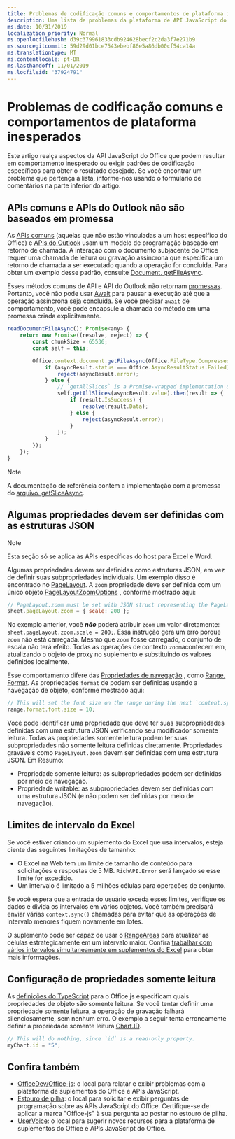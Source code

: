 ```yaml
---
title: Problemas de codificação comuns e comportamentos de plataforma inesperados
description: Uma lista de problemas da plataforma de API JavaScript do Office frequentemente encontrada pelos desenvolvedores.
ms.date: 10/31/2019
localization_priority: Normal
ms.openlocfilehash: d39c379961833cdb924628becf2c2da3f7e271b9
ms.sourcegitcommit: 59d29d01bce7543ebebf86e5a86db00cf54ca14a
ms.translationtype: MT
ms.contentlocale: pt-BR
ms.lasthandoff: 11/01/2019
ms.locfileid: "37924791"
---
```

# <a name="common-coding-issues-and-unexpected-platform-behaviors"></a>Problemas de codificação comuns e comportamentos de plataforma inesperados

Este artigo realça aspectos da API JavaScript do Office que podem resultar em comportamento inesperado ou exigir padrões de codificação específicos para obter o resultado desejado. Se você encontrar um problema que pertença à lista, informe-nos usando o formulário de comentários na parte inferior do artigo.

## <a name="common-apis-and-outlook-apis-are-not-promise-based"></a>APIs comuns e APIs do Outlook não são baseados em promessa

As [APIs comuns](/javascript/api/office) (aquelas que não estão vinculadas a um host específico do Office) e [APIs do Outlook](/javascript/api/outlook) usam um modelo de programação baseado em retorno de chamada. A interação com o documento subjacente do Office requer uma chamada de leitura ou gravação assíncrona que especifica um retorno de chamada a ser executado quando a operação for concluída. Para obter um exemplo desse padrão, consulte [Document. getFileAsync](/javascript/api/office/office.document#getfileasync-filetype--options--callback-).

Esses métodos comuns de API e API do Outlook não retornam [promessas](https://developer.mozilla.org/docs/Web/JavaScript/Reference/Global_Objects/Promise). Portanto, você não pode usar [Await](https://developer.mozilla.org/docs/Web/JavaScript/Reference/Operators/await) para pausar a execução até que a operação assíncrona seja concluída. Se você precisar `await` de comportamento, você pode encapsule a chamada do método em uma promessa criada explicitamente.

```js
readDocumentFileAsync(): Promise<any> {
    return new Promise((resolve, reject) => {
        const chunkSize = 65536;
        const self = this;

        Office.context.document.getFileAsync(Office.FileType.Compressed, { sliceSize: chunkSize }, (asyncResult) => {
            if (asyncResult.status === Office.AsyncResultStatus.Failed) {
                reject(asyncResult.error);
            } else {
                // `getAllSlices` is a Promise-wrapped implementation of File.getSliceAsync.
                self.getAllSlices(asyncResult.value).then(result => {
                    if (result.IsSuccess) {
                        resolve(result.Data);
                    } else {
                        reject(asyncResult.error);
                    }
                });
            }
        });
    });
}
```

> [!NOTE]
> A documentação de referência contém a implementação com a promessa do [arquivo. getSliceAsync](/javascript/api/office/office.file#getsliceasync-sliceindex--callback-).

## <a name="some-properties-must-be-set-with-json-structs"></a>Algumas propriedades devem ser definidas com as estruturas JSON

> [!NOTE]
> Esta seção só se aplica às APIs específicas do host para Excel e Word.

Algumas propriedades devem ser definidas como estruturas JSON, em vez de definir suas subpropriedades individuais. Um exemplo disso é encontrado no [PageLayout](/javascript/api/excel/excel.pagelayout). A `zoom` propriedade deve ser definida com um único objeto [PageLayoutZoomOptions](/javascript/api/excel/excel.pagelayoutzoomoptions) , conforme mostrado aqui:

```js
// PageLayout.zoom must be set with JSON struct representing the PageLayoutZoomOptions object.
sheet.pageLayout.zoom = { scale: 200 };
```

No exemplo anterior, você ***não*** poderá atribuir `zoom` um valor diretamente: `sheet.pageLayout.zoom.scale = 200;`. Essa instrução gera um erro porque `zoom` não está carregada. Mesmo que `zoom` fosse carregado, o conjunto de escala não terá efeito. Todas as operações de contexto `zoom`acontecem em, atualizando o objeto de proxy no suplemento e substituindo os valores definidos localmente.

Esse comportamento difere das [Propriedades de navegação](../excel/excel-add-ins-advanced-concepts.md#scalar-and-navigation-properties) , como [Range. Format](/javascript/api/excel/excel.range#format). As propriedades `format` de podem ser definidas usando a navegação de objeto, conforme mostrado aqui:

```js
// This will set the font size on the range during the next `content.sync()`.
range.format.font.size = 10;
```

Você pode identificar uma propriedade que deve ter suas subpropriedades definidas com uma estrutura JSON verificando seu modificador somente leitura. Todas as propriedades somente leitura podem ter suas subpropriedades não somente leitura definidas diretamente. Propriedades graváveis como `PageLayout.zoom` devem ser definidas com uma estrutura JSON. Em Resumo:

- Propriedade somente leitura: as subpropriedades podem ser definidas por meio de navegação.
- Propriedade writable: as subpropriedades devem ser definidas com uma estrutura JSON (e não podem ser definidas por meio de navegação).

## <a name="excel-range-limits"></a>Limites de intervalo do Excel

Se você estiver criando um suplemento do Excel que usa intervalos, esteja ciente das seguintes limitações de tamanho:

- O Excel na Web tem um limite de tamanho de conteúdo para solicitações e respostas de 5 MB. `RichAPI.Error` será lançado se esse limite for excedido.
- Um intervalo é limitado a 5 milhões células para operações de conjunto.

Se você espera que a entrada do usuário exceda esses limites, verifique os dados e divida os intervalos em vários objetos. Você também precisará enviar várias `context.sync()` chamadas para evitar que as operações de intervalo menores fiquem novamente em lotes.

O suplemento pode ser capaz de usar o [RangeAreas](/javascript/api/excel/excel.rangeareas) para atualizar as células estrategicamente em um intervalo maior. Confira [trabalhar com vários intervalos simultaneamente em suplementos do Excel](../excel/excel-add-ins-multiple-ranges.md) para obter mais informações.

## <a name="setting-read-only-properties"></a>Configuração de propriedades somente leitura

As [definições do TypeScript](/referencing-the-javascript-api-for-office-library-from-its-cdn.md) para o Office js especificam quais propriedades de objeto são somente leitura. Se você tentar definir uma propriedade somente leitura, a operação de gravação falhará silenciosamente, sem nenhum erro. O exemplo a seguir tenta erroneamente definir a propriedade somente leitura [Chart.ID](/javascript/api/excel/excel.chart#id).

```js
// This will do nothing, since `id` is a read-only property.
myChart.id = "5";
```

## <a name="see-also"></a>Confira também

- [OfficeDev/Office-js](https://github.com/OfficeDev/office-js/issues): o local para relatar e exibir problemas com a plataforma de suplementos do Office e APIs JavaScript.
- [Estouro de pilha](https://stackoverflow.com/questions/tagged/office-js): o local para solicitar e exibir perguntas de programação sobre as APIs JavaScript do Office. Certifique-se de aplicar a marca "Office-js" à sua pergunta ao postar no estouro de pilha.
- [UserVoice](https://officespdev.uservoice.com/): o local para sugerir novos recursos para a plataforma de suplementos do Office e APIs JavaScript do Office.
